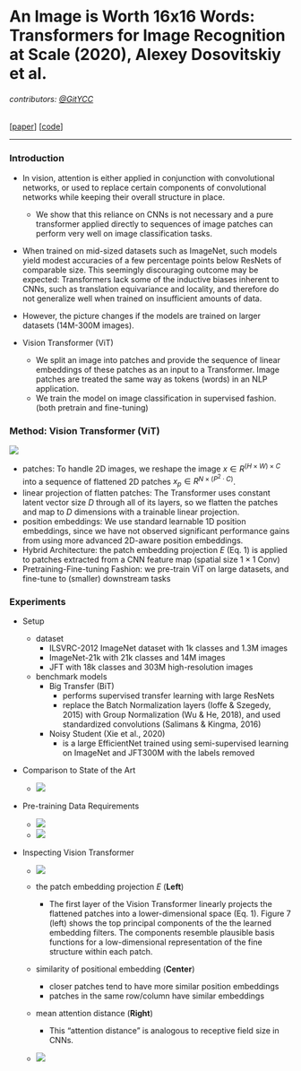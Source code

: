 # An Image is Worth 16x16 Words: Transformers for Image Recognition at Scale (2020), Alexey Dosovitskiy et al.

###### contributors: [@GitYCC](https://github.com/GitYCC)

\[[paper](https://arxiv.org/abs/2010.11929)\] \[[code](https://github.com/google-research/vision_transformer)\]

---

### Introduction

- In vision, attention is either applied in conjunction with convolutional networks, or used to replace certain components of convolutional networks while keeping their overall structure in place. 

  - We show that this reliance on CNNs is not necessary and a pure transformer applied directly to sequences of image patches can perform very well on image classification tasks.
- When trained on mid-sized datasets such as ImageNet, such models yield modest accuracies of a few percentage points below ResNets of comparable size. This seemingly discouraging outcome may be expected: Transformers lack some of the inductive biases inherent to CNNs, such as translation equivariance and locality, and therefore do not generalize well when trained on insufficient amounts of data. 
- However, the picture changes if the models are trained on larger datasets (14M-300M images).
- Vision Transformer (ViT)
  - We split an image into patches and provide the sequence of linear embeddings of these patches as an input to a Transformer. Image patches are treated the same way as tokens (words) in an NLP application. 
  - We train the model on image classification in supervised fashion. (both pretrain and fine-tuning)



### Method: Vision Transformer (ViT)

![](assets/ViT_01.png)

- patches: To handle 2D images, we reshape the image $x ∈ R^{(H×W)×C}$ into a sequence of flattened 2D patches $x_p∈ R^{N×(P^2·C)}$.
- linear projection of flatten patches: The Transformer uses constant latent vector size $D$ through all of its layers, so we flatten the patches and map to $D$ dimensions with a trainable linear projection.
- position embeddings: We use standard learnable 1D position embeddings, since we have not observed significant performance gains from using more advanced 2D-aware position embeddings.
- Hybrid Architecture: the patch embedding projection $E$  (Eq. 1) is applied to patches extracted from a CNN feature map (spatial size $1×1$ Conv)
- Pretraining-Fine-tuning Fashion: we pre-train ViT on large datasets, and fine-tune to (smaller) downstream tasks



### Experiments

- Setup

  - dataset
    - ILSVRC-2012 ImageNet dataset with 1k classes and 1.3M images
    - ImageNet-21k with 21k classes and 14M images
    - JFT with 18k classes and 303M high-resolution images
  - benchmark models
    - Big Transfer (BiT)
      - performs supervised transfer learning with large ResNets
      - replace the Batch Normalization layers (Ioffe & Szegedy, 2015) with Group Normalization (Wu & He, 2018), and used standardized convolutions (Salimans & Kingma, 2016)
    - Noisy Student (Xie et al., 2020)
      - is a large EfficientNet trained using semi-supervised learning on ImageNet and JFT300M with the labels removed

- Comparison to State of the Art

  - ![](assets/ViT_02.png)

- Pre-training Data Requirements

  - ![](assets/ViT_03.png)
  - ![](assets/ViT_04.png)

- Inspecting Vision Transformer

  - ![](assets/ViT_05.png)
  - the patch embedding projection $E$  (**Left**)
    - The first layer of the Vision Transformer linearly projects the flattened patches into a lower-dimensional space (Eq. 1). Figure 7 (left) shows the top principal components of the the learned embedding filters. The components resemble plausible basis functions for a low-dimensional representation of the fine structure within each patch.
  - similarity of positional embedding (**Center**)
    - closer patches tend to have more similar position embeddings
    - patches in the same row/column have similar embeddings
  - mean attention distance (**Right**)
    - This “attention distance” is analogous to receptive field size in CNNs.

  - ![](assets/ViT_06.png)



